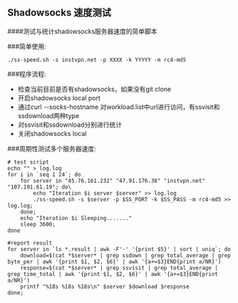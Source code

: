 ## Shadowsocks 速度测试
####测试与统计shadowsocks服务器速度的简单脚本

###简单使用:

```shell
./ss-speed.sh -s instvpn.net -p XXXX -k YYYYY -m rc4-md5
```

###程序流程:
- 检查当前目前是否有shadowsocks，如果没有git clone
- 开启shadowsocks local port
- 通过curl --socks-hostname 对workload.list中url进行访问，有ssvisit和ssdownload两种type
- 对ssvisit和ssdownload分别进行统计
- 关闭shadowsocks local

###周期性测试多个服务器速度:

```shell
# test script
echo "" > log.log
for i in `seq 1 24`; do
    for server in "45.76.161.232" "47.91.176.38" "instvpn.net" "107.191.61.19"; do\
        echo "Iteration $i server $server" >> log.log
        ./ss-speed.sh -s $server -p $SS_PORT -k $SS_PASS -m rc4-md5 >> log.log;
    done;
    echo "Iteration $i Sleeping......."
    sleep 3600;
done

#report result
for server in `ls *.result | awk -F'-' '{print $5}' | sort | uniq`; do
    download=$(cat *$server* | grep ssdown | grep total_average | grep byte_per | awk '{print $1, $2, $6}' | awk '{a+=$3}END{print a/NR}')
    response=$(cat *$server* | grep ssvisit | grep total_average | grep time_total | awk '{print $1, $2, $6}' | awk '{a+=$3}END{print a/NR}')
    printf "%18s %18s %18s\n" $server $download $response
done;
```
